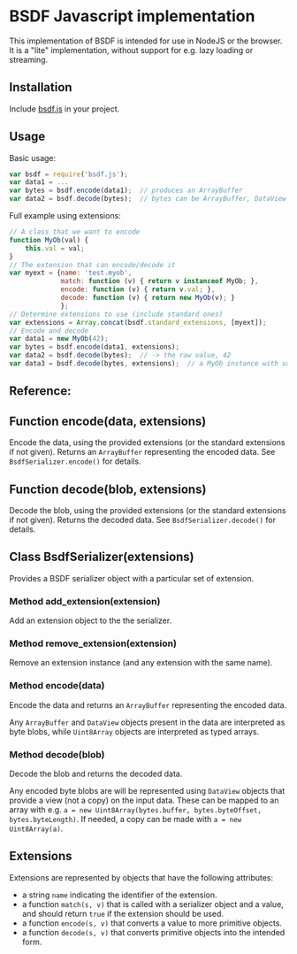 # BSDF Javascript implementation

This implementation of BSDF is intended for use in NodeJS or the browser.
It is a "lite" implementation, without support for e.g. lazy loading
or streaming.

## Installation

Include [bsdf.js](bsdf.js) in your project.


## Usage

Basic usage:
```js
var bsdf = require('bsdf.js');
var data1 = ...
var bytes = bsdf.encode(data1);  // produces an ArrayBuffer
var data2 = bsdf.decode(bytes);  // bytes can be ArrayBuffer, DataView or Uint8Array.
```

Full example using extensions:
```js
// A class that we want to encode
function MyOb(val) {
    this.val = val;
}
// The extension that can encode/decode it
var myext = {name: 'test.myob',
             match: function (v) { return v instanceof MyOb; },
             encode: function (v) { return v.val; },
             decode: function (v) { return new MyOb(v); }
             };
// Determine extensions to use (include standard ones)
var extensions = Array.concat(bsdf.standard_extensions, [myext]);
// Encode and decode
var data1 = new MyOb(42);
var bytes = bsdf.encode(data1, extensions);
var data2 = bsdf.decode(bytes);  // -> the raw value, 42
var data3 = bsdf.decode(bytes, extensions);  // a MyOb instance with value 42
```

## Reference:


## Function encode<span class='sig'>(data, extensions)</span>

Encode the data, using the provided extensions (or the standard extensions
if not given). Returns an `ArrayBuffer` representing the encoded data.
See `BsdfSerializer.encode()` for details.


## Function decode<span class='sig'>(blob, extensions)</span>

Decode the blob, using the provided extensions (or the standard extensions
if not given). Returns the decoded data.
See `BsdfSerializer.decode()` for details.


## Class BsdfSerializer<span class='sig'>(extensions)</span>

Provides a BSDF serializer object with a particular set of extension.


### Method add_extension<span class='sig'>(extension)</span>

Add an extension object to the the serializer.


### Method remove_extension<span class='sig'>(extension)</span>

Remove an extension instance (and any extension with the same name).


### Method encode<span class='sig'>(data)</span>

Encode the data and returns an `ArrayBuffer` representing the encoded data.

Any `ArrayBuffer` and `DataView` objects present in the data are interpreted
as byte blobs, while `Uint8Array` objects are interpreted as typed arrays.


### Method decode<span class='sig'>(blob)</span>

Decode the blob and returns the decoded data.

Any encoded byte blobs are will be represented using `DataView` objects that
provide a view (not a copy) on the input data. These can be mapped to an array
with e.g. `a = new Uint8Array(bytes.buffer, bytes.byteOffset, bytes.byteLength)`.
If needed, a copy can be made with `a = new Uint8Array(a)`.

## Extensions

Extensions are represented by objects that have the following attributes:

* a string `name` indicating the identifier of the extension.
* a function `match(s, v)` that is called with a serializer object and a value,
  and should return `true` if the extension should be used.
* a function `encode(s, v)` that converts a value to more primitive objects.
* a function `decode(s, v)` that converts primitive objects into the intended form.
